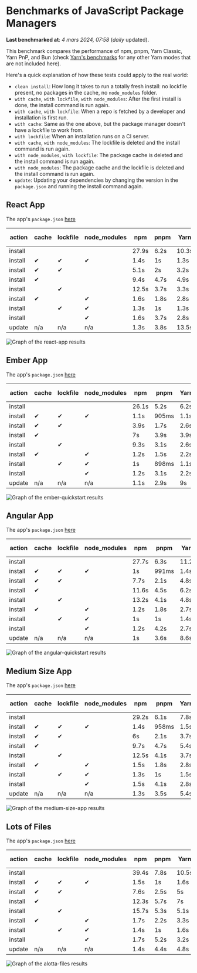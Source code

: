 # Benchmarks of JavaScript Package Managers

**Last benchmarked at**: _4 mars 2024, 07:58_ (_daily_ updated).

This benchmark compares the performance of npm, pnpm, Yarn Classic, Yarn PnP, and Bun (check [Yarn's benchmarks](https://yarnpkg.com/benchmarks) for any other Yarn modes that are not included here).

Here's a quick explanation of how these tests could apply to the real world:

- `clean install`: How long it takes to run a totally fresh install: no lockfile present, no packages in the cache, no `node_modules` folder.
- `with cache`, `with lockfile`, `with node_modules`: After the first install is done, the install command is run again.
- `with cache`, `with lockfile`: When a repo is fetched by a developer and installation is first run.
- `with cache`: Same as the one above, but the package manager doesn't have a lockfile to work from.
- `with lockfile`: When an installation runs on a CI server.
- `with cache`, `with node_modules`: The lockfile is deleted and the install command is run again.
- `with node_modules`, `with lockfile`: The package cache is deleted and the install command is run again.
- `with node_modules`: The package cache and the lockfile is deleted and the install command is run again.
- `update`: Updating your dependencies by changing the version in the `package.json` and running the install command again.

## React App

The app's `package.json` [here](./fixtures/react-app/package.json)

| action  | cache | lockfile | node_modules| npm | pnpm | Yarn | Yarn PnP | Bun |
| ---     | ---   | ---      | ---         | --- | ---  | ---  | ---      | --- |
| install |       |          |             | 27.9s | 6.2s | 10.3s | 2.8s | 1.7s |
| install | ✔     | ✔        | ✔           | 1.4s | 1s | 1.3s | n/a | 52ms |
| install | ✔     | ✔        |             | 5.1s | 2s | 3.2s | 1s | 447ms |
| install | ✔     |          |             | 9.4s | 4.7s | 4.9s | 2.4s | 462ms |
| install |       | ✔        |             | 12.5s | 3.7s | 3.3s | 1s | 422ms |
| install | ✔     |          | ✔           | 1.6s | 1.8s | 2.8s | n/a | 73ms |
| install |       | ✔        | ✔           | 1.3s | 1s | 1.3s | n/a | 52ms |
| install |       |          | ✔           | 1.6s | 3.7s | 2.8s | n/a | 72ms |
| update  | n/a | n/a | n/a | 1.3s | 3.8s | 13.5s | 3.3s | 54ms |

<img alt="Graph of the react-app results" src="results/img/react-app.svg" />

## Ember App

The app's `package.json` [here](./fixtures/ember-quickstart/package.json)

| action  | cache | lockfile | node_modules| npm | pnpm | Yarn | Yarn PnP | Bun |
| ---     | ---   | ---      | ---         | --- | ---  | ---  | ---      | --- |
| install |       |          |             | 26.1s | 5.2s | 6.2s | 2.4s | 1.3s |
| install | ✔     | ✔        | ✔           | 1.1s | 905ms | 1.1s | n/a | 35ms |
| install | ✔     | ✔        |             | 3.9s | 1.7s | 2.6s | 940ms | 331ms |
| install | ✔     |          |             | 7s | 3.9s | 3.9s | 2.1s | 380ms |
| install |       | ✔        |             | 9.3s | 3.1s | 2.6s | 943ms | 332ms |
| install | ✔     |          | ✔           | 1.2s | 1.5s | 2.2s | n/a | 47ms |
| install |       | ✔        | ✔           | 1s | 898ms | 1.1s | n/a | 31ms |
| install |       |          | ✔           | 1.2s | 3.1s | 2.2s | n/a | 44ms |
| update  | n/a | n/a | n/a | 1.1s | 2.9s | 9s | 3.4s | 35ms |

<img alt="Graph of the ember-quickstart results" src="results/img/ember-quickstart.svg" />

## Angular App

The app's `package.json` [here](./fixtures/angular-quickstart/package.json)

| action  | cache | lockfile | node_modules| npm | pnpm | Yarn | Yarn PnP | Bun |
| ---     | ---   | ---      | ---         | --- | ---  | ---  | ---      | --- |
| install |       |          |             | 27.7s | 6.3s | 11.2s | 2.9s | 1.9s |
| install | ✔     | ✔        | ✔           | 1s | 991ms | 1.4s | n/a | 35ms |
| install | ✔     | ✔        |             | 7.7s | 2.1s | 4.8s | 1.2s | 749ms |
| install | ✔     |          |             | 11.6s | 4.5s | 6.2s | 2.4s | 769ms |
| install |       | ✔        |             | 13.2s | 4.1s | 4.8s | 1.2s | 708ms |
| install | ✔     |          | ✔           | 1.2s | 1.8s | 2.7s | n/a | 50ms |
| install |       | ✔        | ✔           | 1s | 1s | 1.4s | n/a | 32ms |
| install |       |          | ✔           | 1.2s | 4.2s | 2.7s | n/a | 48ms |
| update  | n/a | n/a | n/a | 1s | 3.6s | 8.6s | 2.6s | 35ms |

<img alt="Graph of the angular-quickstart results" src="results/img/angular-quickstart.svg" />

## Medium Size App

The app's `package.json` [here](./fixtures/medium-size-app/package.json)

| action  | cache | lockfile | node_modules| npm | pnpm | Yarn | Yarn PnP | Bun |
| ---     | ---   | ---      | ---         | --- | ---  | ---  | ---      | --- |
| install |       |          |             | 29.2s | 6.1s | 7.8s | 3s | 1.1s |
| install | ✔     | ✔        | ✔           | 1.4s | 958ms | 1.5s | n/a | 41ms |
| install | ✔     | ✔        |             | 6s | 2.1s | 3.7s | 1.2s | 449ms |
| install | ✔     |          |             | 9.7s | 4.7s | 5.4s | 2.6s | 481ms |
| install |       | ✔        |             | 12.5s | 4.1s | 3.7s | 1.2s | 435ms |
| install | ✔     |          | ✔           | 1.5s | 1.8s | 2.8s | n/a | 51ms |
| install |       | ✔        | ✔           | 1.3s | 1s | 1.5s | n/a | 35ms |
| install |       |          | ✔           | 1.5s | 4.1s | 2.8s | n/a | 52ms |
| update  | n/a | n/a | n/a | 1.3s | 3.5s | 5.4s | 2.4s | 46ms |

<img alt="Graph of the medium-size-app results" src="results/img/medium-size-app.svg" />

## Lots of Files

The app's `package.json` [here](./fixtures/alotta-files/package.json)

| action  | cache | lockfile | node_modules| npm | pnpm | Yarn | Yarn PnP | Bun |
| ---     | ---   | ---      | ---         | --- | ---  | ---  | ---      | --- |
| install |       |          |             | 39.4s | 7.8s | 10.5s | 3.5s | 1.9s |
| install | ✔     | ✔        | ✔           | 1.5s | 1s | 1.6s | n/a | 61ms |
| install | ✔     | ✔        |             | 7.6s | 2.5s | 5s | 1.4s | 658ms |
| install | ✔     |          |             | 12.3s | 5.7s | 7s | 3s | 677ms |
| install |       | ✔        |             | 15.7s | 5.3s | 5.1s | 1.4s | 666ms |
| install | ✔     |          | ✔           | 1.7s | 2.2s | 3.3s | n/a | 78ms |
| install |       | ✔        | ✔           | 1.4s | 1s | 1.6s | n/a | 55ms |
| install |       |          | ✔           | 1.7s | 5.2s | 3.2s | n/a | 76ms |
| update  | n/a | n/a | n/a | 1.4s | 4.4s | 4.8s | 3.1s | 100ms |

<img alt="Graph of the alotta-files results" src="results/img/alotta-files.svg" />